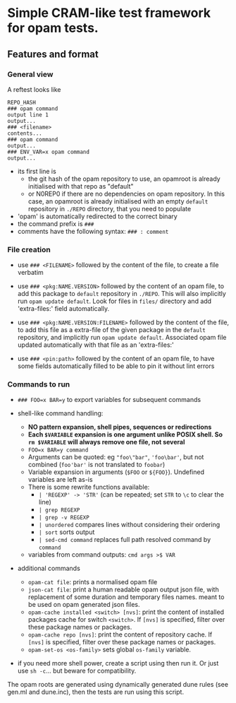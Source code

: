 # Simple CRAM-like test framework for opam tests.

## Features and format

### General view

A reftest looks like
```
REPO_HASH
### opam command
output line 1
output...
### <filename>
contents...
### opam command
output...
### ENV_VAR=x opam command
output...
```

- its first line is
  * the git hash of the opam repository to use, an opamroot is already
    initialised with that repo as "default"
  * or N0REP0 if there are no dependencies on opam repository. In this case, an opamroot is
    already initialised with an empty `default` repository in `./REPO`
    directory, that you need to populate
- 'opam' is automatically redirected to the correct binary
- the command prefix is `### `
- comments have the following syntax: `### : comment`

### File creation

- use `### <FILENAME>` followed by the content of the file, to create a file verbatim
- use `### <pkg:NAME.VERSION>` followed by the content of an opam file, to
  add this package to `default` repository in `./REPO`. This will also
  implicitly run `opam update default`. Look for files in `files/` directory
  and add 'extra-files:' field automatically.

- use `### <pkg:NAME.VERSION:FILENAME>` followed by the content of the file, to add this
  file as a extra-file of the given package in the `default` repository, and
  implicitly run `opam update default`. Associated opam file updated
  automatically with that file as an
  'extra-files:'

- use `### <pin:path>` followed by the content of an opam file, to have some 
  fields automatically filled to be able to pin it without lint errors

### Commands to run

- `### FOO=x BAR=y` to export variables for subsequent commands
- shell-like command handling:
  * **NO pattern expansion, shell pipes, sequences or redirections**
  * **Each `$VARIABLE` expansion is one argument unlike POSIX shell. So `rm $VARIABLE` will always remove one file, not several**
  * `FOO=x BAR=y command`
  * Arguments can be quoted: eg `"foo\"bar"`, `'foo\bar'`, but not combined
    (`foo'bar'` is not translated to `foobar`)
  * Variable expansion in arguments (`$FOO` or `${FOO}`). Undefined variables
    are left as-is
  * There is some rewrite functions available:
    * `| 'REGEXP' -> 'STR'` (can be repeated; set `STR` to `\c` to
      clear the line)
    * `| grep REGEXP`
    * `| grep -v REGEXP`
    * `| unordered` compares lines without considering their ordering
    * `| sort` sorts output
    * `| sed-cmd command` replaces full path resolved command by `command`
  * variables from command outputs: `cmd args >$ VAR`
- additional commands
  * `opam-cat file`: prints a normalised opam file
  * `json-cat file`: print a human readable opam output json file, with
    replacement of some duration and temporary files names. meant to be used
    on opam generated json files.
  * `opam-cache installed <switch> [nvs]`: print the content of installed
    packages cache for switch `<switch>`. If `[nvs]` is specified, filter over
    these package names or packages.
  * `opam-cache repo [nvs]`: print the content of repository cache. If
    `[nvs]` is specified, filter over these package names or packages.
  * `opam-set-os <os-family>` sets global `os-family` variable.

- if you need more shell power, create a script using <FILENAME> then run it.
  Or just use `sh -c`... but beware for compatibility.

The opam roots are generated using dynamically generated dune rules (see
gen.ml and dune.inc), then the tests are run using this script.
